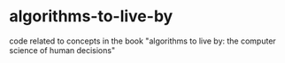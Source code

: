 # algorithms-to-live-by
code related to concepts in the book "algorithms to live by: the computer science of human decisions"
